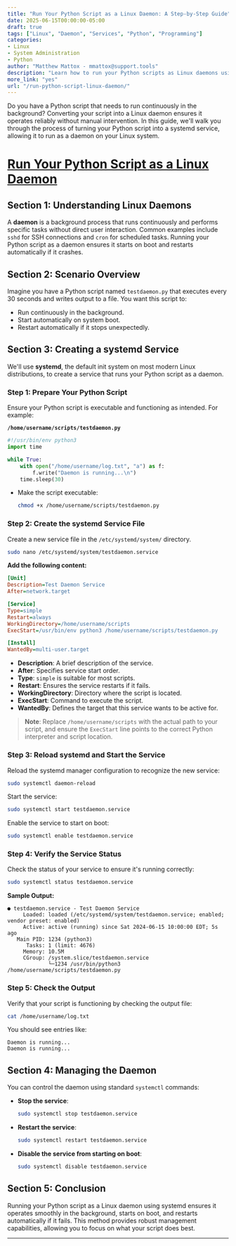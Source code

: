 ```yaml
---
title: "Run Your Python Script as a Linux Daemon: A Step-by-Step Guide"
date: 2025-06-15T00:00:00-05:00
draft: true
tags: ["Linux", "Daemon", "Services", "Python", "Programming"]
categories:
- Linux
- System Administration
- Python
author: "Matthew Mattox - mmattox@support.tools"
description: "Learn how to run your Python scripts as Linux daemons using systemd services for continuous background execution."
more_link: "yes"
url: "/run-python-script-linux-daemon/"
---
```


Do you have a Python script that needs to run continuously in the background? Converting your script into a Linux daemon ensures it operates reliably without manual intervention. In this guide, we'll walk you through the process of turning your Python script into a systemd service, allowing it to run as a daemon on your Linux system.

<!--more-->

# [Run Your Python Script as a Linux Daemon](#run-your-python-script-as-a-linux-daemon)

## Section 1: Understanding Linux Daemons  

A **daemon** is a background process that runs continuously and performs specific tasks without direct user interaction. Common examples include `sshd` for SSH connections and `cron` for scheduled tasks. Running your Python script as a daemon ensures it starts on boot and restarts automatically if it crashes.

## Section 2: Scenario Overview  

Imagine you have a Python script named `testdaemon.py` that executes every 30 seconds and writes output to a file. You want this script to:

- Run continuously in the background.
- Start automatically on system boot.
- Restart automatically if it stops unexpectedly.

## Section 3: Creating a systemd Service  

We'll use **systemd**, the default init system on most modern Linux distributions, to create a service that runs your Python script as a daemon.

### Step 1: Prepare Your Python Script  

Ensure your Python script is executable and functioning as intended. For example:

**`/home/username/scripts/testdaemon.py`**
```python
#!/usr/bin/env python3
import time

while True:
    with open("/home/username/log.txt", "a") as f:
        f.write("Daemon is running...\n")
    time.sleep(30)
```

- Make the script executable:
  ```bash
  chmod +x /home/username/scripts/testdaemon.py
  ```

### Step 2: Create the systemd Service File  

Create a new service file in the `/etc/systemd/system/` directory.

```bash
sudo nano /etc/systemd/system/testdaemon.service
```

**Add the following content:**

```ini
[Unit]
Description=Test Daemon Service
After=network.target

[Service]
Type=simple
Restart=always
WorkingDirectory=/home/username/scripts
ExecStart=/usr/bin/env python3 /home/username/scripts/testdaemon.py

[Install]
WantedBy=multi-user.target
```

- **Description**: A brief description of the service.
- **After**: Specifies service start order.
- **Type**: `simple` is suitable for most scripts.
- **Restart**: Ensures the service restarts if it fails.
- **WorkingDirectory**: Directory where the script is located.
- **ExecStart**: Command to execute the script.
- **WantedBy**: Defines the target that this service wants to be active for.

> **Note**: Replace `/home/username/scripts` with the actual path to your script, and ensure the `ExecStart` line points to the correct Python interpreter and script location.

### Step 3: Reload systemd and Start the Service  

Reload the systemd manager configuration to recognize the new service:

```bash
sudo systemctl daemon-reload
```

Start the service:

```bash
sudo systemctl start testdaemon.service
```

Enable the service to start on boot:

```bash
sudo systemctl enable testdaemon.service
```

### Step 4: Verify the Service Status  

Check the status of your service to ensure it's running correctly:

```bash
sudo systemctl status testdaemon.service
```

**Sample Output:**

```
● testdaemon.service - Test Daemon Service
     Loaded: loaded (/etc/systemd/system/testdaemon.service; enabled; vendor preset: enabled)
     Active: active (running) since Sat 2024-06-15 10:00:00 EDT; 5s ago
   Main PID: 1234 (python3)
      Tasks: 1 (limit: 4676)
     Memory: 10.5M
     CGroup: /system.slice/testdaemon.service
             └─1234 /usr/bin/python3 /home/username/scripts/testdaemon.py
```

### Step 5: Check the Output  

Verify that your script is functioning by checking the output file:

```bash
cat /home/username/log.txt
```

You should see entries like:

```
Daemon is running...
Daemon is running...
```

## Section 4: Managing the Daemon  

You can control the daemon using standard `systemctl` commands:

- **Stop the service**:
  ```bash
  sudo systemctl stop testdaemon.service
  ```
- **Restart the service**:
  ```bash
  sudo systemctl restart testdaemon.service
  ```
- **Disable the service from starting on boot**:
  ```bash
  sudo systemctl disable testdaemon.service
  ```

## Section 5: Conclusion  

Running your Python script as a Linux daemon using systemd ensures it operates smoothly in the background, starts on boot, and restarts automatically if it fails. This method provides robust management capabilities, allowing you to focus on what your script does best.

---

